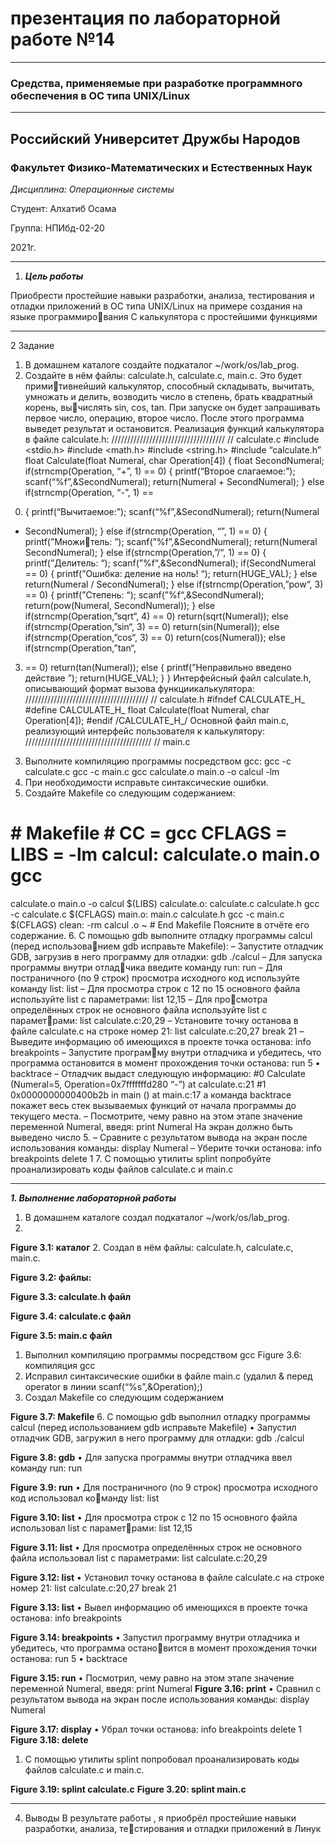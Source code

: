 # презентация по лабораторной работе №14

----

### Средства, применяемые при разработке программного обеспечения в ОС типа UNIX/Linux

----

## Российский Университет Дружбы Народов

### Факультет Физико-Математических и Естественных Наук

*Дисциплина: Операционные системы*

Студент: Алхатиб Осама

Группа: НПИбд-02-20

2021г.

---

1. ***Цель работы***

Приобрести простейшие навыки разработки, анализа, тестирования и отладки
приложений в ОС типа UNIX/Linux на примере создания на языке программирования С калькулятора с простейшими функциями

---

2 Задание
1. В домашнем каталоге создайте подкаталог ~/work/os/lab_prog.
2. Создайте в нём файлы: calculate.h, calculate.c, main.c. Это будет примитивнейший калькулятор, способный складывать, вычитать, умножать
и делить, возводить число в степень, брать квадратный корень, вычислять sin, cos, tan. При запуске он будет запрашивать первое число,
операцию, второе число. После этого программа выведет результат и
остановится. Реализация функций калькулятора в файле calculate.h:
//////////////////////////////////// // calculate.c #include <stdio.h> #include
<math.h> #include <string.h> #include “calculate.h” float Calculate(float
Numeral, char Operation[4]) { float SecondNumeral; if(strncmp(Operation,
“+”, 1) == 0) { printf(“Второе слагаемое:”); scanf(“%f”,&SecondNumeral);
return(Numeral + SecondNumeral); } else if(strncmp(Operation, “-”, 1) ==
0) { printf(“Вычитаемое:”); scanf(“%f”,&SecondNumeral); return(Numeral
- SecondNumeral); } else if(strncmp(Operation, “”, 1) == 0) { printf(”Множитель: ”); scanf(”%f”,&SecondNumeral); return(Numeral SecondNumeral); } else
if(strncmp(Operation,”/“, 1) == 0) { printf(”Делитель: “); scanf(”%f“,&SecondNumeral);
if(SecondNumeral == 0) { printf(”Ошибка: деление на ноль! “); return(HUGE_VAL);
} else return(Numeral / SecondNumeral); } else if(strncmp(Operation,”pow“, 3)
== 0) { printf(”Степень: “); scanf(”%f“,&SecondNumeral); return(pow(Numeral,
SecondNumeral)); } else if(strncmp(Operation,”sqrt“, 4) == 0) return(sqrt(Numeral));
else if(strncmp(Operation,”sin“, 3) == 0) return(sin(Numeral)); else
if(strncmp(Operation,”cos“, 3) == 0) return(cos(Numeral)); else if(strncmp(Operation,”tan“,
3) == 0) return(tan(Numeral)); else { printf(”Неправильно введено действие
”); return(HUGE_VAL); } } Интерфейсный файл calculate.h, описывающий
формат вызова функциикалькулятора: /////////////////////////////////////// //
calculate.h #ifndef CALCULATE_H_ #define CALCULATE_H_ float Calculate(float
Numeral, char Operation[4]); #endif /CALCULATE_H_/ Основной файл main.c,
реализующий интерфейс пользователя к калькулятору: ////////////////////////////////////////
// main.c
3. Выполните компиляцию программы посредством gcc: gcc -c calculate.c gcc
-c main.c gcc calculate.o main.o -o calcul -lm
4. При необходимости исправьте синтаксические ошибки.
5. Создайте Makefile со следующим содержанием:
# # Makefile # CC = gcc CFLAGS = LIBS = -lm calcul: calculate.o main.o gcc
calculate.o main.o -o calcul $(LIBS) calculate.o: calculate.c calculate.h gcc -c
calculate.c $(CFLAGS) main.o: main.c calculate.h gcc -c main.c $(CFLAGS) clean: -rm
calcul .o ~ # End Makefile Поясните в отчёте его содержание.
6. С помощью gdb выполните отладку программы calcul (перед использованием gdb исправьте Makefile): – Запустите отладчик GDB, загрузив в него
программу для отладки: gdb ./calcul – Для запуска программы внутри отладчика введите команду run: run – Для постраничного (по 9 строк) просмотра
исходного код используйте команду list: list – Для просмотра строк с 12 по
15 основного файла используйте list с параметрами: list 12,15 – Для просмотра определённых строк не основного файла используйте list с параметрами: list calculate.c:20,29 – Установите точку останова в файле calculate.c на
строке номер 21: list calculate.c:20,27 break 21 – Выведите информацию об
имеющихся в проекте точка останова: info breakpoints – Запустите программу внутри отладчика и убедитесь, что программа остановится в момент
прохождения точки останова: run 5
• backtrace – Отладчик выдаст следующую информацию: #0 Calculate
(Numeral=5, Operation=0x7fffffffd280 “-”) at calculate.c:21 #1 0x0000000000400b2b
in main () at main.c:17 а команда backtrace покажет весь стек вызываемых
функций от начала программы до текущего места. – Посмотрите, чему
равно на этом этапе значение переменной Numeral, введя: print Numeral
На экран должно быть выведено число 5. – Сравните с результатом вывода
на экран после использования команды: display Numeral – Уберите точки
останова: info breakpoints delete 1
7. С помощью утилиты splint попробуйте проанализировать коды файлов
calculate.c и main.c

---

***1. Выполнение лабораторной работы***
1. В домашнем каталоге создал подкаталог ~/work/os/lab_prog.
2. 
**Figure 3.1: каталог**
2. Создал в нём файлы: calculate.h, calculate.c, main.c.


**Figure 3.2: файлы:**

**Figure 3.3: calculate.h файл**

**Figure 3.4: calculate.c файл**

 **Figure 3.5: main.c файл**
1. Выполнил компиляцию программы посредством gcc
Figure 3.6: компиляция gcc
4. Исправил синтаксические ошибки в файле main.c (удалил & перед operator
в линии scanf(“%s”,&Operation);)
1. Создал Makefile со следующим содержанием


**Figure 3.7: Makefile**
6. С помощью gdb выполнил отладку программы calcul (перед использованием
gdb исправьте Makefile)
• Запустил отладчик GDB, загружил в него программу для отладки: gdb ./calcul

**Figure 3.8: gdb**
• Для запуска программы внутри отладчика ввел команду run: run

**Figure 3.9: run**
• Для постраничного (по 9 строк) просмотра исходного код использовал команду list: list

**Figure 3.10: list**
• Для просмотра строк с 12 по 15 основного файла использовал list с параметрами: list 12,15

**Figure 3.11: list**
• Для просмотра определённых строк не основного файла использовал list с
параметрами: list calculate.c:20,29

**Figure 3.12: list**
• Установил точку останова в файле calculate.c на строке номер 21: list
calculate.c:20,27 break 21

**Figure 3.13: list**
• Вывел информацию об имеющихся в проекте точка останова: info
breakpoints

**Figure 3.14: breakpoints**
• Запустил программу внутри отладчика и убедитесь, что программа остановится в момент прохождения точки останова: run 5
• backtrace

**Figure 3.15: run**
• Посмотрил, чему равно на этом этапе значение переменной Numeral, введя:
print Numeral
**Figure 3.16: print**
• Сравнил с результатом вывода на экран после использования команды:
display Numeral

**Figure 3.17: display**
• Убрал точки останова: info breakpoints delete 1
**Figure 3.18: delete**
1. С помощью утилиты splint попробовал проанализировать коды файлов
calculate.c и main.c.

**Figure 3.19: splint calculate.c**
**Figure 3.20: splint main.c**

---

4. Выводы
В результате работы , я приобрёл простейшие навыки разработки, анализа, тестирования и отладки приложений в Линук